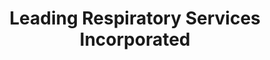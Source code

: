---
title: "Leading Respiratory Services Incorporated"
url: /peebles/leading-respiratory-services-incorporated/
shop: medical supply
---